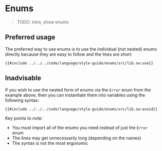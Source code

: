 # Enums

> TODO: intro, show enums

## Preferred usage

The preferred way to use enums is to use the individual (not nested) enums directly because they are easy to follow and the lines are short:

```sway
{{#include ../../../code/language/style-guide/enums/src/lib.sw:use}}
```

## Inadvisable

If you wish to use the nested form of enums via the `Error` enum from the example above, then you can instantiate them into variables using the following syntax:

```sway
{{#include ../../../code/language/style-guide/enums/src/lib.sw:avoid}}
```

Key points to note:

- You must import all of the enums you need instead of just the `Error` enum
- The lines may get unnecessarily long (depending on the names)
- The syntax is not the most ergonomic
